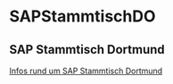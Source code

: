 # SAPStammtischDO

## SAP Stammtisch Dortmund

[Infos rund um SAP Stammtisch Dortmund](https://sapstammtisch.github.io/Dortmund/)
